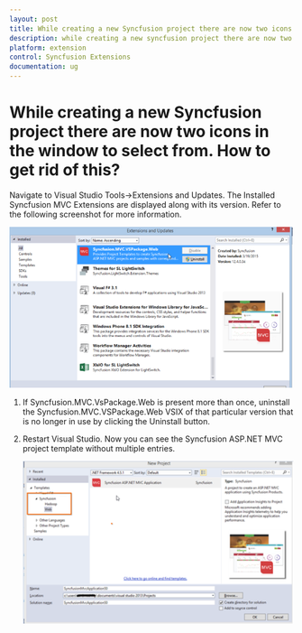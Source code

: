 ```yaml
---
layout: post
title: While creating a new Syncfusion project there are now two icons in the window to select from How to get rid of this | Extension | Syncfusion
description: while creating a new syncfusion project there are now two icons in the window to select from. how to get rid of this?
platform: extension
control: Syncfusion Extensions
documentation: ug
---
```


# While creating a new Syncfusion project there are now two icons in the window to select from. How to get rid of this?

Navigate to Visual Studio Tools->Extensions and Updates. The Installed Syncfusion MVC Extensions are displayed along with its version. Refer to the following screenshot for more information.

![](While-creating-a-new-Syncfusion-project_images/While-creating-a-new-Syncfusion-project_img1.png)



1. If Syncfusion.MVC.VsPackage.Web is present more than once, uninstall the Syncfusion.MVC.VSPackage.Web VSIX of that particular version that is no longer in use by clicking the Uninstall button. 
2. Restart Visual Studio. Now you can see the Syncfusion ASP.NET MVC project template without multiple entries.

   ![](While-creating-a-new-Syncfusion-project_images/While-creating-a-new-Syncfusion-project_img2.png)











